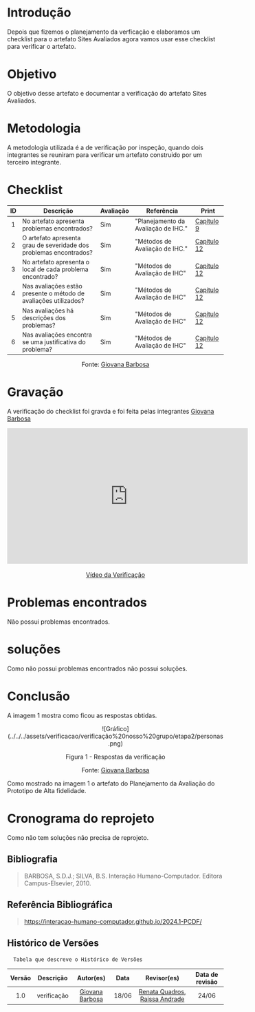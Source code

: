 # Introdução
Depois que fizemos o planejamento da verficação e elaboramos um checklist para o artefato Sites Avaliados agora vamos usar esse checklist para verificar o artefato.

# Objetivo
O objetivo desse artefato e documentar a verificação do artefato Sites Avaliados.

# Metodologia
A metodologia utilizada é a de verificação por inspeção, quando dois integrantes se reuniram para verificar um artefato construido por um terceiro integrante.

# Checklist
| ID | Descrição | Avaliação | Referência | Print |
| :----: | --------- | ---------- | ----------- | ------- |
| 1 | No artefato apresenta problemas encontrados?  |Sim | "Planejamento da Avaliação de IHC." | [Capítulo 9](image.png) |
| 2 | O artefato apresenta grau de severidade dos problemas encontrados? | Sim|"Métodos de Avaliação de IHC." | [Capítulo 12](image.png) |
| 3 | No artefato apresenta o local de cada problema encontrado?| Sim| "Métodos de Avaliação de IHC" | [Capítulo 12](image.png) |
| 4 | Nas avaliações estão presente o método de avaliações utilizados? |Sim | "Métodos de Avaliação de IHC"| [Capítulo 12](image.png) |
| 5 | Nas avaliações há descrições dos problemas? |Sim |"Métodos de Avaliação de IHC" | [Capítulo 12](image-1.png) |
| 6 |Nas avaliações encontra se uma justificativa do problema?  |Sim | "Métodos de Avaliação de IHC" | [Capítulo 12](image-2.png) |


<center> <p>Fonte: <a href="https://github.com/gio221">Giovana Barbosa</a></p></center>

# Gravação
A verificação do checklist foi gravda e foi feita pelas integrantes [Giovana Barbosa](https://github.com/gio221) 

<p style="text-align: center"><iframe width="560" height="315" src="https://www.youtube.com/embed/UToy7PtgXr0 " title="YouTube video player" frameborder="0" allow="accelerometer; autoplay; clipboard-write; encrypted-media; gyroscope; picture-in-picture; web-share" referrerpolicy="strict-origin-when-cross-origin" allowfullscreen></iframe></p>
<p style="text-align: center"><a href="https://youtu.be/UToy7PtgXr0  " target="blanket">Vídeo da Verificação</a></p>

# Problemas encontrados
Não possui problemas encontrados.

# soluções
Como não possui problemas encontrados não possui soluções.

# Conclusão
A imagem 1 mostra como ficou as respostas obtidas.
<center>
![Gráfico](../../../assets/verificacao/verificação%20nosso%20grupo/etapa2/personas.png)
<div align="center">
<p> Figura 1 - Respostas da verificação</p>
 <center>  <p>Fonte: <a href="https://github.com/gio221">Giovana Barbosa</a></p></center>        
</div></center>

Como mostrado na imagem 1 o artefato do Planejamento da Avaliação do Prototipo de Alta fidelidade.

# Cronograma do reprojeto
Como não tem soluções não precisa de reprojeto.

## Bibliografia
> BARBOSA, S.D.J.; SILVA, B.S. Interação Humano-Computador. Editora Campus-Elsevier, 2010.

## Referência Bibliográfica

> https://interacao-humano-computador.github.io/2024.1-PCDF/

## Histórico de Versões
      Tabela que descreve o Histórico de Versões

|     Versão       |     Descrição      |      Autor(es)      | Data           |  Revisor(es)          |Data de revisão|
| :----------------------------------------------------------: | :-------------------------------: | :-------------------------------------------------: | :-------------------------------: |  :-------------------------------: | :-------------------------------: |
| 1.0 | verificação |[Giovana Barbosa](https://github.com/gio221) | 18/06 |  [Renata Quadros](https://github.com/Renatinha28), [Raissa Andrade](https://github.com/RaissaAndradeS)| 24/06|
